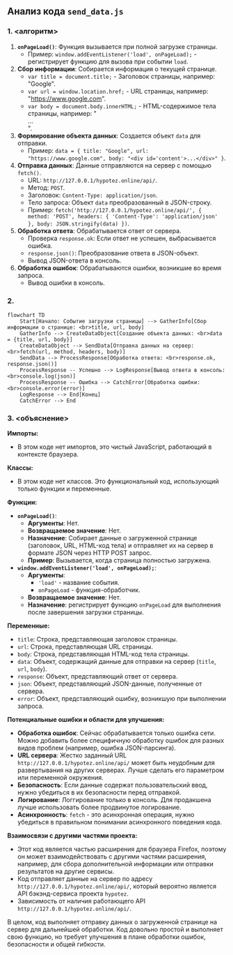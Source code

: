 ## Анализ кода `send_data.js`

### 1. <алгоритм>

1.  **`onPageLoad()`**: Функция вызывается при полной загрузке страницы.
    *   Пример: `window.addEventListener('load', onPageLoad);` - регистрирует функцию для вызова при событии `load`.
2.  **Сбор информации**: Собирается информация о текущей странице.
    *   `var title = document.title;` -  Заголовок страницы, например: "Google".
    *   `var url = window.location.href;` - URL страницы, например: "https://www.google.com".
    *   `var body = document.body.innerHTML;` - HTML-содержимое тела страницы, например: "<div id='content'>...</div>".
3.  **Формирование объекта данных**: Создается объект `data` для отправки.
    *   Пример: `data = { title: "Google", url: "https://www.google.com", body: "<div id='content'>...</div>" }`.
4.  **Отправка данных**: Данные отправляются на сервер с помощью `fetch()`.
    *   URL: `http://127.0.0.1/hypotez.online/api/`.
    *   Метод: `POST`.
    *   Заголовок: `Content-Type: application/json`.
    *   Тело запроса: Объект `data` преобразованный в JSON-строку.
    *   Пример: `fetch('http://127.0.0.1/hypotez.online/api/', { method: 'POST', headers: { 'Content-Type': 'application/json' }, body: JSON.stringify(data) })`.
5.  **Обработка ответа**: Обрабатывается ответ от сервера.
    *   Проверка `response.ok`: Если ответ не успешен, выбрасывается ошибка.
    *   `response.json()`: Преобразование ответа в JSON-объект.
    *   Вывод JSON-ответа в консоль.
6.  **Обработка ошибок**: Обрабатываются ошибки, возникшие во время запроса.
    *   Вывод ошибки в консоль.

### 2. <mermaid>

```mermaid
flowchart TD
    Start[Начало: Событие загрузки страницы] --> GatherInfo[Сбор информации о странице: <br>title, url, body]
    GatherInfo --> CreateDataObject[Создание объекта данных: <br>data = {title, url, body}]
    CreateDataObject --> SendData[Отправка данных на сервер: <br>fetch(url, method, headers, body)]
    SendData --> ProcessResponse[Обработка ответа: <br>response.ok, response.json()]
    ProcessResponse -- Успешно --> LogResponse[Вывод ответа в консоль: <br>console.log(json)]
    ProcessResponse -- Ошибка --> CatchError[Обработка ошибки: <br>console.error(error)]
    LogResponse --> End[Конец]
    CatchError --> End

```

### 3. <объяснение>

**Импорты:**

*   В этом коде нет импортов, это чистый JavaScript, работающий в контексте браузера.

**Классы:**

*   В этом коде нет классов. Это функциональный код, использующий только функции и переменные.

**Функции:**

*   **`onPageLoad()`**:
    *   **Аргументы**: Нет.
    *   **Возвращаемое значение**: Нет.
    *   **Назначение**: Собирает данные о загруженной странице (заголовок, URL, HTML-код тела) и отправляет их на сервер в формате JSON через HTTP POST запрос.
    *   **Пример**: Вызывается, когда страница полностью загружена.
*   **`window.addEventListener('load', onPageLoad);`**:
    *   **Аргументы**: 
        *   `'load'` - название события.
        *   `onPageLoad` - функция-обработчик.
    *   **Возвращаемое значение**: Нет.
    *   **Назначение**:  регистрирует функцию `onPageLoad` для выполнения после завершения загрузки страницы.
    
**Переменные:**
*   `title`: Строка, представляющая заголовок страницы.
*   `url`: Строка, представляющая URL страницы.
*   `body`: Строка, представляющая HTML-код тела страницы.
*   `data`: Объект, содержащий данные для отправки на сервер (`title`, `url`, `body`).
*   `response`: Объект, представляющий ответ от сервера.
*   `json`: Объект, представляющий JSON-данные, полученные от сервера.
*   `error`: Объект, представляющий ошибку, возникшую при выполнении запроса.

**Потенциальные ошибки и области для улучшения:**

*   **Обработка ошибок**:  Сейчас  обрабатывается только ошибка сети. Можно добавить более специфичную обработку ошибок для разных видов проблем (например, ошибка JSON-парсинга).
*   **URL сервера**: Жестко заданный URL  `http://127.0.0.1/hypotez.online/api/`  может быть  неудобным для развертывания на других серверах. Лучше сделать его параметром или переменной окружения.
*   **Безопасность**:  Если  данные содержат пользовательский ввод, нужно убедиться в их безопасности перед отправкой.
*   **Логирование**: Логгирование только в консоль. Для продакшена лучше использовать более продвинутое логирование.
*   **Асинхронность**: `fetch` - это асинхронная операция, нужно убедиться в правильном понимании асинхронного поведения кода.

**Взаимосвязи с другими частями проекта:**

*   Этот код является частью расширения для браузера Firefox, поэтому он может взаимодействовать с другими частями расширения, например, для сбора дополнительной информации или отправки результатов на другие сервисы.
*   Код отправляет данные на сервер по адресу `http://127.0.0.1/hypotez.online/api/`, который вероятно является API бэкэнд-сервиса проекта `hypotez`.
*   Зависимость от наличия работающего API  `http://127.0.0.1/hypotez.online/api/`.

В целом, код выполняет отправку данных о загруженной странице на сервер для дальнейшей обработки.  Код довольно простой и выполняет свою функцию, но требует улучшения в плане обработки ошибок, безопасности и общей гибкости.